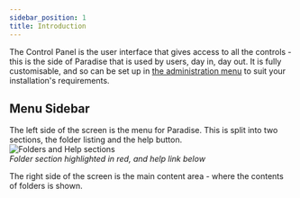 ```yaml
---
sidebar_position: 1
title: Introduction
---
```


The Control Panel is the user interface that gives access to all the controls - this is the side of Paradise that is used by users, day in, day out. It is fully customisable, and so can be set up in [the administration menu](../admin/intro) to suit your installation's requirements.

## Menu Sidebar

The left side of the screen is the menu for Paradise. This is split into two sections, the folder listing and the help button.  
![Folders and Help sections](@site/static/img/tutorial/control-panel/menu-sections.png)  
_Folder section highlighted in red, and help link below_

The right side of the screen is the main content area - where the contents of folders is shown.